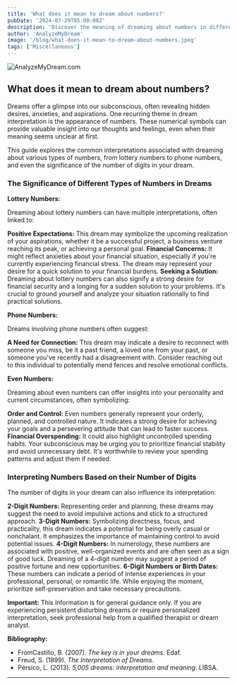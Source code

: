 ```yaml
---
title: 'What does it mean to dream about numbers?'
pubDate: '2024-07-29T05:00:00Z'
description: 'Discover the meaning of dreaming about numbers in different contexts: lottery, telephone, pairs and the number of digits.'
author: 'AnalyzeMyDream'
image: '/blog/what-does-it-mean-to-dream-about-numbers.jpeg'
tags: ['Miscellaneous']
---
```


![AnalyzeMyDream.com](/blog/what-does-it-mean-to-dream-about-numbers.jpeg)

## What does it mean to dream about numbers?

Dreams offer a glimpse into our subconscious, often revealing hidden desires, anxieties, and aspirations.  One recurring theme in dream interpretation is the appearance of numbers. These numerical symbols can provide valuable insight into our thoughts and feelings, even when their meaning seems unclear at first. 

This guide explores the common interpretations associated with dreaming about various types of numbers, from lottery numbers to phone numbers, and even the significance of the number of digits in your dream.

### The Significance of Different Types of Numbers in Dreams

**Lottery Numbers:**

Dreaming about lottery numbers can have multiple interpretations, often linked to:

**Positive Expectations:** This dream may symbolize the upcoming realization of your aspirations, whether it be a successful project, a business venture reaching its peak, or achieving a personal goal.
**Financial Concerns:** It might reflect anxieties about your financial situation, especially if you're currently experiencing financial stress. The dream may represent your desire for a quick solution to your financial burdens.
**Seeking a Solution:**  Dreaming about lottery numbers can also signify a strong desire for financial security and a longing for a sudden solution to your problems.  It's crucial to ground yourself and analyze your situation rationally to find practical solutions. 

**Phone Numbers:**

Dreams involving phone numbers often suggest:

**A Need for Connection:** This dream may indicate a desire to reconnect with someone you miss, be it a past friend, a loved one from your past, or someone you've recently had a disagreement with.  Consider reaching out to this individual to potentially mend fences and resolve emotional conflicts.

**Even Numbers:**

Dreaming about even numbers can offer insights into your personality and current circumstances, often symbolizing:

**Order and Control:** Even numbers generally represent your orderly, planned, and controlled nature. It indicates a strong desire for achieving your goals and a persevering attitude that can lead to faster success. 
**Financial Overspending:** It could also highlight uncontrolled spending habits. Your subconscious may be urging you to prioritize financial stability and avoid unnecessary debt. It's worthwhile to review your spending patterns and adjust them if needed.

### Interpreting Numbers Based on their Number of Digits

The number of digits in your dream can also influence its interpretation:

**2-Digit Numbers:**  Representing order and planning, these dreams may suggest the need to avoid impulsive actions and stick to a structured approach. 
**3-Digit Numbers:**  Symbolizing directness, focus, and practicality, this dream indicates a potential for being overly casual or nonchalant.  It emphasizes the importance of maintaining control to avoid potential issues.
**4-Digit Numbers:**  In numerology, these numbers are associated with positive, well-organized events and are often seen as a sign of good luck.  Dreaming of a 4-digit number may suggest a period of positive fortune and new opportunities. 
**6-Digit Numbers or Birth Dates:** These numbers can indicate a period of intense experiences in your professional, personal, or romantic life.  While enjoying the moment, prioritize self-preservation and take necessary precautions.

**Important:** 
This information is for general guidance only.  If you are experiencing persistent disturbing dreams or require personalized interpretation, seek professional help from a qualified therapist or dream analyst. 

**Bibliography:**

* FromCastillo, B. (2007). *The key is in your dreams*. Edaf.
* Freud, S. (1899). *The Interpretation of Dreams*.
* Pérsico, L. (2013). *5,005 dreams: interpretation and meaning*. LIBSA.

---